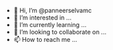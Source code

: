 - 👋 Hi, I’m @panneerselvamc
- 👀 I’m interested in ...
- 🌱 I’m currently learning ...
- 💞️ I’m looking to collaborate on ...
- 📫 How to reach me ...

<!---
panneerselvamc/panneerselvamc is a ✨ special ✨ repository because its `README.md` (this file) appears on your GitHub profile.
You can click the Preview link to take a look at your changes.
--->
